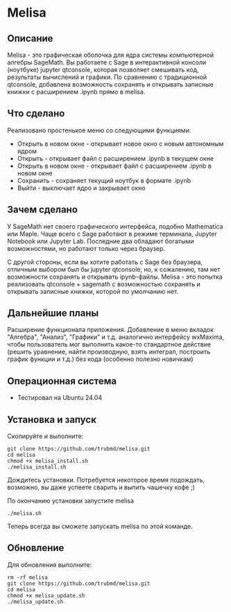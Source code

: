 # Melisa

## Описание
Melisa - это графическая оболочка для ядра системы компьютерной алгебры SageMath.
Вы работаете с Sage в интерактивной консоли (ноутбуке) jupyter qtconsole, которая
позволяет смешивать код, результаты вычислений и графики.
По сравнению с традиционной qtconsole, добавлена возможность сохранять и открывать
записные книжки с расширением .ipynb прямо в melisa.

## Что сделано
Реализовано простенькое меню со следующими функциями:
* Открыть в новом окне - открывает новое окно с новым автономным ядром
* Открыть - открывает файл с расширением .ipynb в текущем окне
* Открыть в новом окне - открывает файл с расширением .ipynb в новом окне
* Сохранить - сохраняет текущий ноутбук в формате .ipynb
* Выйти - выключает ядро и закрывает окно

## Зачем сделано
У SageMath нет своего графического интерфейса, подобно Mathematica или Maple. Чаще
всего с Sage работают в режиме терминала, Jupyter Notebook или Jupyter Lab.
Последние два обладают богатыми возможностями, но работают только через браузер.

С другой стороны, если вы хотите работать с Sage без браузера, отличным выбором был бы
jupyter qtconsole, но, к сожалению, там нет возможности сохранять и открывать ipynb-файлы.
Melisa - это попытка реализовать qtconsole + sagemath с возможностью сохранять и открывать
записные книжки, которой по умолчанию нет. 

## Дальнейшие планы
Расширение функционала приложения. Добавление в меню вкладок "Алгебра", "Анализ", "Графики" и т.д.
аналогично интерфейсу wxMaxima, чтобы пользователь мог выполнить какое-то стандартное действие (решить
уравнение, найти производную, взять интеграл, построить график функции и т.д.) без кода (особенно полезно новичкам)

## Операционная система
* Тестировал на Ubuntu 24.04

## Установка и запуск
Скопируйте и выполните:

```
git clone https://github.com/trubmd/melisa.git
cd melisa
chmod +x melisa_install.sh
./melisa_install.sh
```

Дождитесь установки. Потребуется некоторое время подождать, возможно,
вы даже успеете сварить и выпить чашечку кофе ;)

По окончанию установки запустите melisa

```
./melisa.sh
```
Теперь всегда вы сможете запускать melisa по этой команде.

## Обновление
Для обновления выполните:

```
rm -rf melisa
git clone https://github.com/trubmd/melisa.git
cd melisa
chmod +x melisa_update.sh
./melisa_update.sh
```
